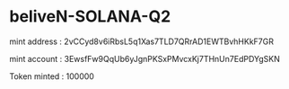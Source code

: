 # beliveN-SOLANA-Q2


mint address : 2vCCyd8v6iRbsL5q1Xas7TLD7QRrAD1EWTBvhHKkF7GR

mint account : 3EwsfFw9QqUb6yJgnPKSxPMvcxKj7THnUn7EdPDYgSKN

Token minted : 100000
